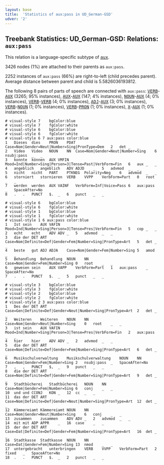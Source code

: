```yaml
---
layout: base
title:  'Statistics of aux:pass in UD_German-GSD'
udver: '2'
---
```


## Treebank Statistics: UD_German-GSD: Relations: `aux:pass`

This relation is a language-specific subtype of <tt><a href="de_gsd-dep-aux.html">aux</a></tt>.

3426 nodes (1%) are attached to their parents as `aux:pass`.

2252 instances of `aux:pass` (66%) are right-to-left (child precedes parent).
Average distance between parent and child is 5.5826036193812.

The following 8 pairs of parts of speech are connected with `aux:pass`: <tt><a href="de_gsd-pos-VERB.html">VERB</a></tt>-<tt><a href="de_gsd-pos-AUX.html">AUX</a></tt> (3265; 95% instances), <tt><a href="de_gsd-pos-AUX.html">AUX</a></tt>-<tt><a href="de_gsd-pos-AUX.html">AUX</a></tt> (147; 4% instances), <tt><a href="de_gsd-pos-NOUN.html">NOUN</a></tt>-<tt><a href="de_gsd-pos-AUX.html">AUX</a></tt> (4; 0% instances), <tt><a href="de_gsd-pos-VERB.html">VERB</a></tt>-<tt><a href="de_gsd-pos-VERB.html">VERB</a></tt> (4; 0% instances), <tt><a href="de_gsd-pos-ADJ.html">ADJ</a></tt>-<tt><a href="de_gsd-pos-AUX.html">AUX</a></tt> (3; 0% instances), <tt><a href="de_gsd-pos-VERB.html">VERB</a></tt>-<tt><a href="de_gsd-pos-NOUN.html">NOUN</a></tt> (1; 0% instances), <tt><a href="de_gsd-pos-VERB.html">VERB</a></tt>-<tt><a href="de_gsd-pos-PRON.html">PRON</a></tt> (1; 0% instances), <tt><a href="de_gsd-pos-X.html">X</a></tt>-<tt><a href="de_gsd-pos-AUX.html">AUX</a></tt> (1; 0% instances).


~~~ conllu
# visual-style 7	bgColor:blue
# visual-style 7	fgColor:white
# visual-style 6	bgColor:blue
# visual-style 6	fgColor:white
# visual-style 6 7 aux:pass	color:blue
1	Dieses	dies	PRON	PDAT	Case=Nom|Gender=Neut|Number=Sing|PronType=Dem	2	det	_	_
2	Video	Video	NOUN	NN	Case=Nom|Gender=Neut|Number=Sing	6	nsubj:pass	_	_
3	konnte	können	AUX	VMFIN	Mood=Ind|Number=Sing|Person=3|Tense=Past|VerbForm=Fin	6	aux	_	_
4	angeblich	angeblich	ADV	ADJD	_	5	advmod	_	_
5	nicht	nicht	PART	PTKNEG	Polarity=Neg	6	advmod	_	_
6	storniert	stornieren	VERB	VVPP	VerbForm=Part	0	root	_	_
7	werden	werden	AUX	VAINF	VerbForm=Inf|Voice=Pass	6	aux:pass	_	SpaceAfter=No
8	.	.	PUNCT	$.	_	6	punct	_	_

~~~


~~~ conllu
# visual-style 6	bgColor:blue
# visual-style 6	fgColor:white
# visual-style 1	bgColor:blue
# visual-style 1	fgColor:white
# visual-style 1 6 aux:pass	color:blue
1	Ist	sein	AUX	VAFIN	Mood=Ind|Number=Sing|Person=3|Tense=Pres|VerbForm=Fin	5	cop	_	_
2	echt	echt	ADV	ADV	_	5	advmod	_	_
3	die	der	DET	ART	Case=Nom|Definite=Def|Gender=Fem|Number=Sing|PronType=Art	5	det	_	_
4	beste	gut	ADJ	ADJA	Case=Nom|Gender=Fem|Number=Sing	5	amod	_	_
5	Behandlung	Behandlung	NOUN	NN	Case=Nom|Gender=Fem|Number=Sing	0	root	_	_
6	gewesen	sein	AUX	VAPP	VerbForm=Part	1	aux:pass	_	SpaceAfter=No
7	.	.	PUNCT	$.	_	5	punct	_	_

~~~


~~~ conllu
# visual-style 3	bgColor:blue
# visual-style 3	fgColor:white
# visual-style 2	bgColor:blue
# visual-style 2	fgColor:white
# visual-style 2 3 aux:pass	color:blue
1	Des	der	DET	ART	Case=Gen|Definite=Def|Gender=Neut|Number=Sing|PronType=Art	2	det	_	_
2	Weiteren	Weiteren	NOUN	NN	Case=Nom|Gender=Neut|Number=Sing	0	root	_	_
3	ist	sein	AUX	VAFIN	Mood=Ind|Number=Sing|Person=3|Tense=Pres|VerbForm=Fin	2	aux:pass	_	_
4	hier	hier	ADV	ADV	_	2	advmod	_	_
5	die	der	DET	ART	Case=Nom|Definite=Def|Gender=Fem|Number=Sing|PronType=Art	6	det	_	_
6	Musikschulverwaltung	Musikschulverwaltung	NOUN	NN	Case=Nom|Gender=Fem|Number=Sing	2	nsubj:pass	_	SpaceAfter=No
7	,	,	PUNCT	$,	_	9	punct	_	_
8	die	der	DET	ART	Case=Nom|Definite=Def|Gender=Fem|Number=Sing|PronType=Art	9	det	_	_
9	Stadtbücherei	Stadtbücherei	NOUN	NN	Case=Nom|Gender=Fem|Number=Sing	6	conj	_	_
10	und	und	CCONJ	KON	_	12	cc	_	_
11	das	der	DET	ART	Case=Nom|Definite=Def|Gender=Neut|Number=Sing|PronType=Art	12	det	_	_
12	Kämmereiamt	Kämmereiamt	NOUN	NN	Case=Nom|Gender=Neut|Number=Sing	6	conj	_	_
13	zusammen	zusammen	ADV	ADV	_	2	advmod	_	_
14	mit	mit	ADP	APPR	_	16	case	_	_
15	der	der	DET	ART	Case=Dat|Definite=Def|Gender=Fem|Number=Sing|PronType=Art	16	det	_	_
16	Stadtkasse	Stadtkasse	NOUN	NN	Case=Dat|Gender=Fem|Number=Sing	13	nmod	_	_
17	untergebracht	unterbringen	VERB	VVPP	VerbForm=Part	2	fixed	_	SpaceAfter=No
18	.	.	PUNCT	$.	_	2	punct	_	_

~~~


